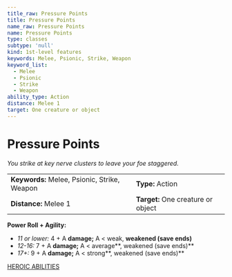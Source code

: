```yaml
---
title_raw: Pressure Points
title: Pressure Points
name_raw: Pressure Points
name: Pressure Points
type: classes
subtype: 'null'
kind: 1st-level features
keywords: Melee, Psionic, Strike, Weapon
keyword_list:
  - Melee
  - Psionic
  - Strike
  - Weapon
ability_type: Action
distance: Melee 1
target: One creature or object
---
```


# Pressure Points

*You strike at key nerve clusters to leave your foe staggered.*

|                                              |                                    |
| :------------------------------------------- | :--------------------------------- |
| **Keywords:** Melee, Psionic, Strike, Weapon | **Type:** Action                   |
| **Distance:** Melee 1                        | **Target:** One creature or object |

**Power Roll + Agility:**

- *11 or lower:* 4 + A **damage;** A \< weak, **weakened (save ends)**
- *12-16:* 7 + A **damage;** A \< average\*\*, weakened (save ends)\*\*
- *17+:* 9 + A **damage;** A \< strong\*\*, weakened (save ends)\*\*

[HEROIC ABILITIES](./Heroic%20Abilities/Heroic%20Abilities.md)
